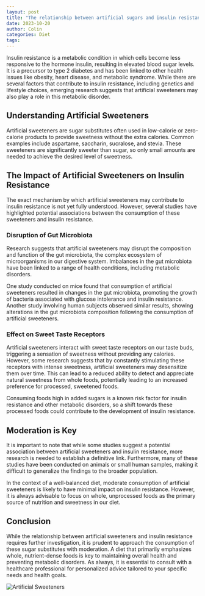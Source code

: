 ```yaml
---
layout: post
title: "The relationship between artificial sugars and insulin resistance"
date: 2023-10-20
author: Colin
categories: Diet
tags: 
---
```


Insulin resistance is a metabolic condition in which cells become less responsive to the hormone insulin, resulting in elevated blood sugar levels. It is a precursor to type 2 diabetes and has been linked to other health issues like obesity, heart disease, and metabolic syndrome. While there are several factors that contribute to insulin resistance, including genetics and lifestyle choices, emerging research suggests that artificial sweeteners may also play a role in this metabolic disorder.

## Understanding Artificial Sweeteners

Artificial sweeteners are sugar substitutes often used in low-calorie or zero-calorie products to provide sweetness without the extra calories. Common examples include aspartame, saccharin, sucralose, and stevia. These sweeteners are significantly sweeter than sugar, so only small amounts are needed to achieve the desired level of sweetness.

## The Impact of Artificial Sweeteners on Insulin Resistance

The exact mechanism by which artificial sweeteners may contribute to insulin resistance is not yet fully understood. However, several studies have highlighted potential associations between the consumption of these sweeteners and insulin resistance.

### Disruption of Gut Microbiota

Research suggests that artificial sweeteners may disrupt the composition and function of the gut microbiota, the complex ecosystem of microorganisms in our digestive system. Imbalances in the gut microbiota have been linked to a range of health conditions, including metabolic disorders.

One study conducted on mice found that consumption of artificial sweeteners resulted in changes in the gut microbiota, promoting the growth of bacteria associated with glucose intolerance and insulin resistance. Another study involving human subjects observed similar results, showing alterations in the gut microbiota composition following the consumption of artificial sweeteners.

### Effect on Sweet Taste Receptors

Artificial sweeteners interact with sweet taste receptors on our taste buds, triggering a sensation of sweetness without providing any calories. However, some research suggests that by constantly stimulating these receptors with intense sweetness, artificial sweeteners may desensitize them over time. This can lead to a reduced ability to detect and appreciate natural sweetness from whole foods, potentially leading to an increased preference for processed, sweetened foods.

Consuming foods high in added sugars is a known risk factor for insulin resistance and other metabolic disorders, so a shift towards these processed foods could contribute to the development of insulin resistance.

## Moderation is Key

It is important to note that while some studies suggest a potential association between artificial sweeteners and insulin resistance, more research is needed to establish a definitive link. Furthermore, many of these studies have been conducted on animals or small human samples, making it difficult to generalize the findings to the broader population.

In the context of a well-balanced diet, moderate consumption of artificial sweeteners is likely to have minimal impact on insulin resistance. However, it is always advisable to focus on whole, unprocessed foods as the primary source of nutrition and sweetness in our diet.

## Conclusion

While the relationship between artificial sweeteners and insulin resistance requires further investigation, it is prudent to approach the consumption of these sugar substitutes with moderation. A diet that primarily emphasizes whole, nutrient-dense foods is key to maintaining overall health and preventing metabolic disorders. As always, it is essential to consult with a healthcare professional for personalized advice tailored to your specific needs and health goals.

![Artificial Sweeteners](https://source.unsplash.com/1600x900/?artificial,sweeteners)
